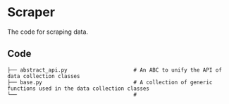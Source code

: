 # Scraper

The code for scraping data.

## Code

    ├── abstract_api.py                     # An ABC to unify the API of data collection classes
    ├── base.py                             # A collection of generic functions used in the data collection classes
    └──                                     # 
